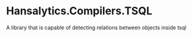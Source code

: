 # Hansalytics.Compilers.TSQL
A library that is capable of detecting relations between objects inside tsql
